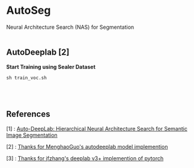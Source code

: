 # AutoSeg
Neural Architecture Search (NAS) for Segmentation
<br/><br/>

## AutoDeeplab [2]
**Start Training using Sealer Dataset**

    sh train_voc.sh

<br/><br/>

## References
[1] : [Auto-DeepLab: Hierarchical Neural Architecture Search for Semantic Image Segmentation](https://arxiv.org/abs/1901.02985)

[2] : [Thanks for MenghaoGuo's autodeeplab model implemention](https://github.com/MenghaoGuo/AutoDeeplab)

[3] : [Thanks for jfzhang's deeplab v3+ implemention of pytorch](https://github.com/jfzhang95/pytorch-deeplab-xception)
